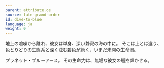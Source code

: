 ```yaml
---
parent: attribute.ce
source: fate-grand-order
id: dive-to-blue
language: ja
weight: 0
---
```


地上の喧噪から離れ、彼女は単身、深い静寂の海の中に。
そこは上とは違う、色とりどりの生態系と深く沈む碧色が続く、いまだ未開の生命圏。

プラネット・ブルーアース。
その生命力は、無垢な彼女の瞳を輝かせる。

